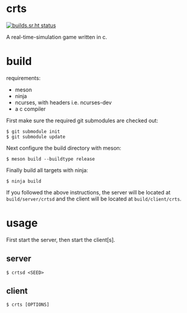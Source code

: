 # crts

[![builds.sr.ht status](https://builds.sr.ht/~lattis/crts.svg)](https://builds.sr.ht/~lattis/crts?)

A real-time-simulation game written in c.

# build

requirements:

+ meson
+ ninja
+ ncurses, with headers i.e. ncurses-dev
+ a c compiler

First make sure the required git submodules are checked out:

```
$ git submodule init
$ git submodule update
```

Next configure the build directory with meson:

```
$ meson build --buildtype release
```

Finally build all targets with ninja:

```
$ ninja build
```

If you followed the above instructions, the server will be located at
`build/server/crtsd` and the client will be located at `build/client/crts`.

# usage

First start the server, then start the client[s].

## server

```
$ crtsd <SEED>
```

## client

```
$ crts [OPTIONS]
```
